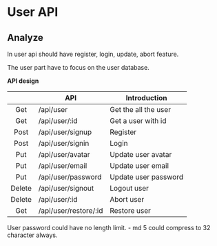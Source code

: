 # User API

## Analyze

In user api should have register, login, update, abort feature.

The user part have to focus on the user database.

**API design**

|        | API                   | Introduction         |
|:------:|-----------------------|----------------------|
|  Get   | /api/user             | Get the all the user |
|  Get   | /api/user/:id         | Get a user with id   |
|  Post  | /api/user/signup      | Register             |
|  Post  | /api/user/signin      | Login                |
|  Put   | /api/user/avatar      | Update user avatar   |
|  Put   | /api/user/email       | Update user email    |
|  Put   | /api/user/password    | Update user password |
| Delete | /api/user/signout     | Logout user          |
| Delete | /api/user/:id         | Abort user           |
|  Get   | /api/user/restore/:id | Restore user         | 

User password could have no length limit. - md 5 could compress to 32 character always.
